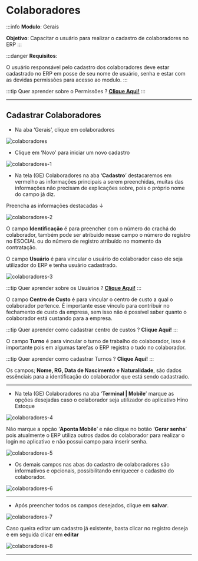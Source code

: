 # Colaboradores

:::info
**Modulo**: Gerais

**Objetivo**: Capacitar o usuário para realizar o cadastro de colaboradores no ERP
:::

:::danger
**Requisitos**: 

O usuário responsável pelo cadastro dos colaboradores deve estar cadastrado no ERP em posse de seu nome de usuário, senha e estar com as devidas permissões para acesso ao modulo.
:::

:::tip
Quer aprender sobre o Permissões ? [**Clique Aqui!**](../ambiente/configurar-permissoes.md)
:::

---

## Cadastrar Colaboradores

- Na aba ‘Gerais’, clique em colaboradores

![colaboradores](./img/colaboradores/colaboradores.png)

- Clique em ‘Novo’ para iniciar um novo cadastro

![colaboradores-1](./img/colaboradores/colaboradores-1.png)

- Na tela (GE) Colaboradores na aba ‘**Cadastro**’ destacaremos em vermelho as informações principais a serem preenchidas, muitas das informações não precisam de explicações sobre, pois o próprio nome do campo já diz.

Preencha as informações destacadas ↓

![colaboradores-2](./img/colaboradores/colaboradores-2.png)


O campo **Identificação** é para preencher com o número do crachá do colaborador, também pode ser atribuido nesse campo o número do registro no ESOCIAL ou do número de registro atribuído no momento da contratação.

O campo **Usuário** é para vincular o usuário do colaborador caso ele seja utilizador do ERP e tenha usuário cadastrado.

![colaboradores-3](./img/colaboradores/colaboradores-3.png)

:::tip
Quer aprender sobre os Usuários ? [**Clique Aqui!**](../ambiente/criacao-de-usuarios.md)
:::

O campo **Centro de Custo** é para vincular o centro de custo a qual o colaborador pertence. É importante esse vínculo para contribuir no fechamento de custo da empresa, sem isso não é possível saber quanto o colaborador está custando para a empresa.

:::tip
Quer aprender como cadastrar centro de custos ? **Clique Aqui!**
:::

O campo **Turno** é para vincular o turno de trabalho do colaborador, isso é importante pois em algumas tarefas o ERP registra o tudo no colaborador.

:::tip
Quer aprender como cadastrar Turnos ? **Clique Aqui!**
:::

Os campos; **Nome, RG, Data de Nascimento** e **Naturalidade**, são dados essênciais para a identificação do colaborador que está sendo cadastrado.

---

- Na tela (GE) Colaboradores na aba ‘**Terminal | Mobile**’ marque as opções desejadas caso o colaborador seja utilizador do aplicativo Hino Estoque

![colaboradores-4](./img/colaboradores/colaboradores-4.png)

Não marque a opção ‘**Aponta Mobile**’ e não clique no botão ‘**Gerar senha**’ pois atualmente o ERP utiliza outros dados do colaborador para realizar o login no aplicativo e não possui campo para inserir senha.

![colaboradores-5](./img/colaboradores/colaboradores-5.png)

- Os demais campos nas abas do cadastro de colaboradores são informativos e opcionais, possibilitando enriquecer o cadastro do colaborador.

![colaboradores-6](./img/colaboradores/colaboradores-6.png)

---

- Após preencher todos os campos desejados, clique em **salvar**.

![colaboradores-7](./img/colaboradores/colaboradores-7.png)

Caso queira editar um cadastro já existente, basta clicar no registro deseja e em seguida clicar em **editar**

![colaboradores-8](./img/colaboradores/colaboradores-8.png)

---